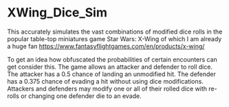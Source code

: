 # XWing_Dice_Sim
This accurately simulates the vast combinations of modified dice rolls in the popular table-top miniatures game Star Wars: X-Wing of which I am already a huge fan
https://www.fantasyflightgames.com/en/products/x-wing/

To get an idea how obfuscated the probabilities of certain encounters can get consider this.
The game allows an attacker and defender to roll dice.
The attacker has a 0.5 chance of landing an unmodified hit.
The defender has a 0.375 chance of evading a hit without using dice modifications.
Attackers and defenders may modify one or all of their rolled dice with re-rolls or changing one defender die to an evade.
